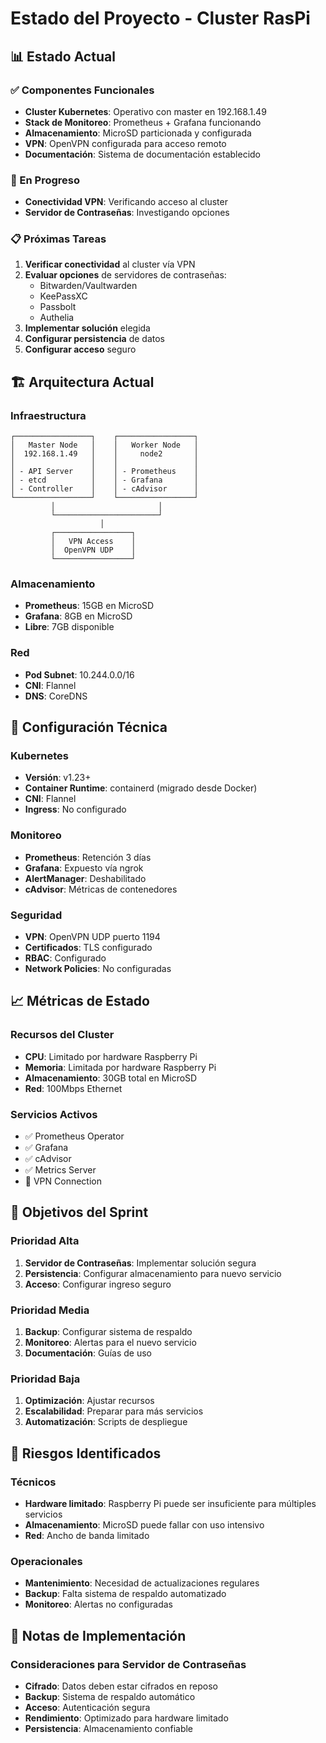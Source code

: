 # Estado del Proyecto - Cluster RasPi

## 📊 Estado Actual

### ✅ Componentes Funcionales
- **Cluster Kubernetes**: Operativo con master en 192.168.1.49
- **Stack de Monitoreo**: Prometheus + Grafana funcionando
- **Almacenamiento**: MicroSD particionada y configurada
- **VPN**: OpenVPN configurada para acceso remoto
- **Documentación**: Sistema de documentación establecido

### 🔄 En Progreso
- **Conectividad VPN**: Verificando acceso al cluster
- **Servidor de Contraseñas**: Investigando opciones

### 📋 Próximas Tareas
1. **Verificar conectividad** al cluster vía VPN
2. **Evaluar opciones** de servidores de contraseñas:
   - Bitwarden/Vaultwarden
   - KeePassXC
   - Passbolt
   - Authelia
3. **Implementar solución** elegida
4. **Configurar persistencia** de datos
5. **Configurar acceso** seguro

## 🏗️ Arquitectura Actual

### Infraestructura
```
┌─────────────────┐    ┌─────────────────┐
│   Master Node   │    │   Worker Node   │
│  192.168.1.49   │    │     node2       │
│                 │    │                 │
│ - API Server    │    │ - Prometheus    │
│ - etcd          │    │ - Grafana       │
│ - Controller    │    │ - cAdvisor      │
└─────────────────┘    └─────────────────┘
         │                       │
         └───────────────────────┘
                    │
         ┌─────────────────┐
         │   VPN Access    │
         │  OpenVPN UDP    │
         └─────────────────┘
```

### Almacenamiento
- **Prometheus**: 15GB en MicroSD
- **Grafana**: 8GB en MicroSD
- **Libre**: 7GB disponible

### Red
- **Pod Subnet**: 10.244.0.0/16
- **CNI**: Flannel
- **DNS**: CoreDNS

## 🔧 Configuración Técnica

### Kubernetes
- **Versión**: v1.23+
- **Container Runtime**: containerd (migrado desde Docker)
- **CNI**: Flannel
- **Ingress**: No configurado

### Monitoreo
- **Prometheus**: Retención 3 días
- **Grafana**: Expuesto vía ngrok
- **AlertManager**: Deshabilitado
- **cAdvisor**: Métricas de contenedores

### Seguridad
- **VPN**: OpenVPN UDP puerto 1194
- **Certificados**: TLS configurado
- **RBAC**: Configurado
- **Network Policies**: No configuradas

## 📈 Métricas de Estado

### Recursos del Cluster
- **CPU**: Limitado por hardware Raspberry Pi
- **Memoria**: Limitada por hardware Raspberry Pi
- **Almacenamiento**: 30GB total en MicroSD
- **Red**: 100Mbps Ethernet

### Servicios Activos
- ✅ Prometheus Operator
- ✅ Grafana
- ✅ cAdvisor
- ✅ Metrics Server
- 🔄 VPN Connection

## 🎯 Objetivos del Sprint

### Prioridad Alta
1. **Servidor de Contraseñas**: Implementar solución segura
2. **Persistencia**: Configurar almacenamiento para nuevo servicio
3. **Acceso**: Configurar ingreso seguro

### Prioridad Media
1. **Backup**: Configurar sistema de respaldo
2. **Monitoreo**: Alertas para el nuevo servicio
3. **Documentación**: Guías de uso

### Prioridad Baja
1. **Optimización**: Ajustar recursos
2. **Escalabilidad**: Preparar para más servicios
3. **Automatización**: Scripts de despliegue

## 🚨 Riesgos Identificados

### Técnicos
- **Hardware limitado**: Raspberry Pi puede ser insuficiente para múltiples servicios
- **Almacenamiento**: MicroSD puede fallar con uso intensivo
- **Red**: Ancho de banda limitado

### Operacionales
- **Mantenimiento**: Necesidad de actualizaciones regulares
- **Backup**: Falta sistema de respaldo automatizado
- **Monitoreo**: Alertas no configuradas

## 📝 Notas de Implementación

### Consideraciones para Servidor de Contraseñas
- **Cifrado**: Datos deben estar cifrados en reposo
- **Backup**: Sistema de respaldo automático
- **Acceso**: Autenticación segura
- **Rendimiento**: Optimizado para hardware limitado
- **Persistencia**: Almacenamiento confiable
